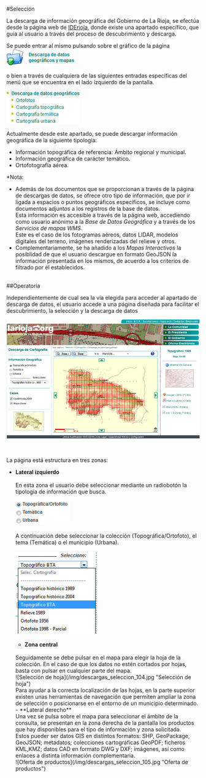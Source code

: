 #Selección
<br />

La descarga de información geográfica del Gobierno de La Rioja, se efectúa desde la página web de [IDErioja](https://www.iderioja.larioja.org/), donde existe una apartado específico, que guía al usuario a través del proceso de descubrimiento y descarga.

Se puede entrar al mismo pulsando sobre el gráfico de la página  ![Enlace descargas](/img/descargas_seleccion_001.jpg "Enlace descargas")

o bien a través de cualquiera de las siguientes entradas específicas del menú que se encuentra en el lado izquierdo de la pantalla.

![Menú descargas](/img/descargas_seleccion_002.jpg "Menú descargas")

Actualmente desde este apartado, se puede descargar información geográfica de la siguiente tipología:

- Información topográfica de referencia: Ámbito regional y municipal.
- Información geográfica de carácter temático.
- Ortofotografía aérea.

*Nota:

- Además de los documentos que se proporcionan a través de la página de descargas de datos, se ofrece otro tipo de información, que por ir ligada a espacios o puntos geográficos específicos, se incluye como documentos adjuntos a los registros de la base de datos.  
  Esta información es accesible a través de la página web, accediendo como usuario anónimo a la *Base de Datos Geográfica* y a través de los *Servicios de mapas WMS*.  
  Este es el caso de los fotogramas aéreos, datos LIDAR, modelos digitales del terreno, imágenes renderizadas del relieve y otros.  
- Complementariamente, se ha añadido a los *Mapas Interactivos* la posiblidad de que el usuario descargue en formato GeoJSON la información presentada en los mismos, de acuerdo a los criterios de filtrado por él establecidos.

<br />
##Operatoria
<br />

Independientemente de cual sea la vía elegida para acceder al apartado de descarga de datos, el usuario accede a una página diseñada para facilitar el descubrimiento, la selección y la descarga de datos

![Página web descarga de datos](/img/descargas_seleccion_101.jpg "Página web descarga de datos")
<br />

<br />

La página está estructura en tres zonas:

- **Lateral izquierdo**  
  <br />
  En esta zona el usuario debe seleccionar mediante un radiobotón la tipología de información que busca.  
  <br />
  ![Selección de tipología](/img/descargas_seleccion_102.jpg "Selección de tipología")  
  <br />
  A continuación debe seleccionar la colección (Topográfica/Ortofoto), el tema (Temática) o el municipio (Urbana).  
  <br />
  ![Selección de colección](/img/descargas_seleccion_103.jpg "Selección de colección")  
  <br />
  - **Zona central**  
  <br />
  Seguidamente se debe pulsar en el mapa para elegir la hoja de la colección. En el caso de que los datos no estén cortados por hojas, basta con pulsar en cualquier parte del mapa.  
  <br />
  ![Selección de hoja](/img/descargas_seleccion_104.jpg "Selección de hoja")  
  <br />
  Para ayudar a la correcta localización de las hojas, en la parte superior existen unas herramientas de navegación que permiten ampliar la zona de selección o posicionarse en el entorno de un municipio determinado.  
  <br />
  - **Lateral derecho**  
  <br />
  Una vez se pulsa sobre el mapa para seleccionar el ámbito de la consulta, se presentan en la zona derecha de la pantalla los productos que hay disponibles para el tipo de información y zona solicitada.  
  <br />
  Estos pueder ser datos GIS en distintos formatos: SHP, GeoPackage, GeoJSON; metadatos; colecciones cartográficas GeoPDF; ficheros KML,KMZ; datos CAD en formato DWG y DXF; imágenes, así como enlaces a distinta información complementaria.  
  <br />
  ![Oferta de productos](/img/descargas_seleccion_105.jpg "Oferta de productos")  
  <br />

